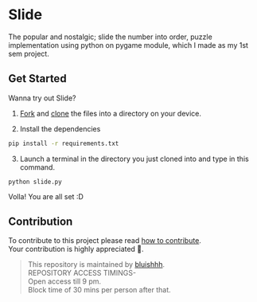 # Slide
The popular and nostalgic; slide the number into order, puzzle implementation using python on pygame module, which I made as my 1st sem project.


## Get Started
Wanna try out Slide?
  1. [Fork](https://docs.github.com/en/get-started/quickstart/fork-a-repo) and [clone](https://docs.github.com/en/repositories/creating-and-managing-repositories/cloning-a-repository) the files into a directory on your device.

  2. Install the dependencies
```bash
pip install -r requirements.txt
```
  3. Launch a terminal in the directory you just cloned into and type in this command.
```
python slide.py
```
Volla! You are all set :D

## Contribution

To contribute to this project please read [how to contribute](https://github.com/bluishhh/Slide/blob/main/contribute.md).<br>
Your contribution is highly appreciated 🙏.</br>
> This repository is maintained by [bluishhh](https://github.com/bluishhh). </br>
  REPOSITORY ACCESS TIMINGS-</br>
  Open access till 9 pm.</br>
  Block time of 30 mins per person after that.
   
  

